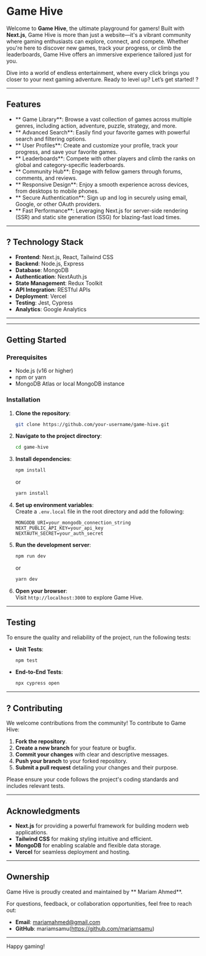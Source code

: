 # Game Hive   

Welcome to **Game Hive**, the ultimate playground for gamers!  Built with **Next.js**, Game Hive is more than just a website—it's a vibrant community where gaming enthusiasts can explore, connect, and compete. Whether you're here to discover new games, track your progress, or climb the leaderboards, Game Hive offers an immersive experience tailored just for you.  

Dive into a world of endless entertainment, where every click brings you closer to your next gaming adventure. Ready to level up? Let’s get started! ?  

---

##  Features  

- ** Game Library**: Browse a vast collection of games across multiple genres, including action, adventure, puzzle, strategy, and more.  
- ** Advanced Search**: Easily find your favorite games with powerful search and filtering options.  
- ** User Profiles**: Create and customize your profile, track your progress, and save your favorite games.  
- ** Leaderboards**: Compete with other players and climb the ranks on global and category-specific leaderboards.  
- ** Community Hub**: Engage with fellow gamers through forums, comments, and reviews.  
- ** Responsive Design**: Enjoy a smooth experience across devices, from desktops to mobile phones.  
- ** Secure Authentication**: Sign up and log in securely using email, Google, or other OAuth providers.  
- ** Fast Performance**: Leveraging Next.js for server-side rendering (SSR) and static site generation (SSG) for blazing-fast load times.  

---

## ? Technology Stack  

- **Frontend**: Next.js, React, Tailwind CSS  
- **Backend**: Node.js, Express  
- **Database**: MongoDB  
- **Authentication**: NextAuth.js  
- **State Management**: Redux Toolkit  
- **API Integration**: RESTful APIs  
- **Deployment**: Vercel  
- **Testing**: Jest, Cypress  
- **Analytics**: Google Analytics  

---

---

##  Getting Started  

### Prerequisites  
- Node.js (v16 or higher)  
- npm or yarn  
- MongoDB Atlas or local MongoDB instance  

### Installation  
1. **Clone the repository**:  
   ```sh  
   git clone https://github.com/your-username/game-hive.git  
   ```  
2. **Navigate to the project directory**:  
   ```sh  
   cd game-hive  
   ```  
3. **Install dependencies**:  
   ```sh  
   npm install  
   ```  
   or  
   ```sh  
   yarn install  
   ```  
4. **Set up environment variables**:  
   Create a `.env.local` file in the root directory and add the following:  
   ```  
   MONGODB_URI=your_mongodb_connection_string  
   NEXT_PUBLIC_API_KEY=your_api_key  
   NEXTAUTH_SECRET=your_auth_secret  
   ```  
5. **Run the development server**:  
   ```sh  
   npm run dev  
   ```  
   or  
   ```sh  
   yarn dev  
   ```  
6. **Open your browser**:  
   Visit `http://localhost:3000` to explore Game Hive.  

---

##  Testing  

To ensure the quality and reliability of the project, run the following tests:  
- **Unit Tests**:  
  ```sh  
  npm test  
  ```  
- **End-to-End Tests**:  
  ```sh  
  npx cypress open  
  ```  

---

## ? Contributing  

We welcome contributions from the community! To contribute to Game Hive:  
1. **Fork the repository**.  
2. **Create a new branch** for your feature or bugfix.  
3. **Commit your changes** with clear and descriptive messages.  
4. **Push your branch** to your forked repository.  
5. **Submit a pull request** detailing your changes and their purpose.  

Please ensure your code follows the project's coding standards and includes relevant tests.  



---

##  Acknowledgments  

- **Next.js** for providing a powerful framework for building modern web applications.  
- **Tailwind CSS** for making styling intuitive and efficient.  
- **MongoDB** for enabling scalable and flexible data storage.  
- **Vercel** for seamless deployment and hosting.  

---

##  Ownership  

Game Hive is proudly created and maintained by ** Mariam Ahmed**.  

For questions, feedback, or collaboration opportunities, feel free to reach out: 
- **Email**: mariamahmed@gmail.com  
- **GitHub**: mariamsamu(https://github.com/mariamsamu)  

---

Happy gaming! 
